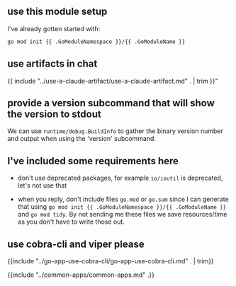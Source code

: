 ## use this module setup

I've already gotten started with:

```bash
go mod init {{ .GoModuleNamespace }}/{{ .GoModuleName }}
```

## use artifacts in chat

{{ include "../use-a-claude-artifact/use-a-claude-artifact.md" . | trim }}"

## provide a version subcommand that will show the version to stdout

We can use `runtime/debug.BuildInfo` to gather the binary version number and output when using the 'version' subcommand.

## I've included some requirements here

- don't use deprecated packages, for example `io/ioutil` is deprecated, let's not use that

- when you reply, don't include files `go.mod` or `go.sum` since I can generate that using `go mod init {{ .GoModuleNamespace }}/{{ .GoModuleName }}` and `go mod tidy`.  By not sending me these files we save resources/time as you don't have to write those out.

## use cobra-cli and viper please

{{include "../go-app-use-cobra-cli/go-app-use-cobra-cli.md" . | trim}}

{{include "../common-apps/common-apps.md" .}}
